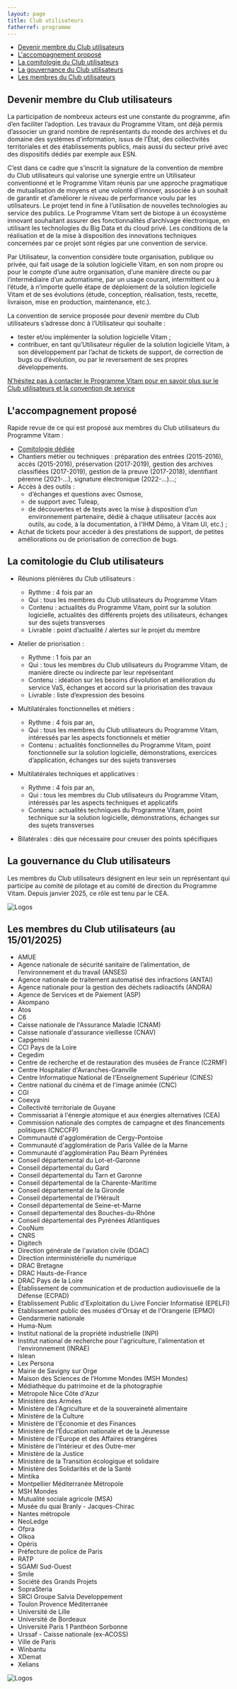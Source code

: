 ```yaml
---
layout: page
title: Club utilisateurs
fatherref: programme
---
```

* [Devenir membre du Club utilisateurs](#CU)
* [L'accompagnement proposé](#accompagnement)
* [La comitologie du Club utilisateurs](#comito)
* [La gouvernance du Club utilisateurs](#gouvernance)
* [Les membres du Club utilisateurs](#membre)

## Devenir membre du Club utilisateurs<a name="CU"></a>
La participation de nombreux acteurs est une constante du programme, afin d’en faciliter l’adoption. Les travaux du Programme Vitam, ont déjà permis d’associer un grand nombre de représentants du monde des archives et du domaine des systèmes d’information, issus de l’État, des collectivités territoriales et des établissements publics, mais aussi du secteur privé avec des dispositifs dédiés par exemple aux ESN.

C’est dans ce cadre que s’inscrit la signature de la convention de membre du Club utilisateurs qui valorise une synergie entre un Utilisateur conventionné et le Programme Vitam réunis par une approche pragmatique de mutualisation de moyens et une volonté d’innover, associée à un souhait de garantir et d’améliorer le niveau de performance voulu par les utilisateurs.
Le projet tend in fine à l’utilisation de nouvelles technologies au service des publics. Le Programme Vitam sert de biotope à un écosystème innovant souhaitant assurer des fonctionnalités d’archivage électronique, en utilisant les technologies du Big Data et du cloud privé. Les conditions de la réalisation et de la mise à disposition des innovations techniques concernées par ce projet sont régies par une convention de service.

Par Utilisateur, la convention considère toute organisation, publique ou privée, qui fait usage de la solution logicielle Vitam, en son nom propre ou pour le compte d’une autre organisation, d’une manière directe ou par l’intermédiaire d’un automatisme, par un usage courant, intermittent ou à l’étude, à n’importe quelle étape de déploiement de la solution logicielle Vitam et de ses évolutions (étude, conception, réalisation, tests, recette, livraison, mise en production, maintenance, etc.).

La convention de service proposée pour devenir membre du Club utilisateurs s’adresse donc à l’Utilisateur qui souhaite :
* tester et/ou implémenter la solution logicielle Vitam ;
* contribuer, en tant qu’Utilisateur régulier de la solution logicielle Vitam, à son développement par l’achat de tickets de support, de correction de bugs ou d’évolution, ou par le reversement de ses propres développements.

[N'hésitez pas à contacter le Programme Vitam pour en savoir plus sur le Club utilisateurs et la convention de service](mailto:contact@programmevitam.fr)


## L'accompagnement proposé<a name="accompagnement"></a>

Rapide revue de ce qui est proposé aux membres du Club utilisateurs du Programme Vitam :

* [Comitologie dédiée](#comito) 
* Chantiers métier ou techniques : préparation des entrées (2015-2016), accès (2015-2016), préservation (2017-2019), gestion des archives classifiées (2017-2019), gestion de la preuve (2017-2018), identifiant pérenne (2021-…), signature électronique (2022-...)...;
* Accès à des outils :  
    - d’échanges et questions avec Osmose,  
    - de support avec Tuleap,  
    - de découvertes et de tests avec la mise à disposition d’un environnement partenaire, dédié à chaque utilisateur (accès aux outils, au code, à la documentation, à l'IHM Démo, à Vitam UI, etc.) ;
* Achat de tickets pour accéder à des prestations de support, de petites améliorations ou de priorisation de correction de bugs.

## La comitologie du Club utilisateurs<a name="comito"></a>

* Réunions plénières du Club utilisateurs : 
    * Rythme : 4 fois par an
    * Qui : tous les membres du Club utilisateurs du Programme Vitam
    * Contenu : actualités du Programme Vitam, point sur la solution logicielle, actualités des différents projets des utilisateurs, échanges sur des sujets transverses
    * Livrable : point d’actualité / alertes sur le projet du membre

* Atelier de priorisation : 
    * Rythme : 1 fois par an
    * Qui : tous les membres du Club utilisateurs du Programme Vitam, de manière directe ou indirecte par leur représentant
    * Contenu : idéation sur les besoins d’évolution et amélioration du service VaS, échanges et accord sur la priorisation des travaux
    * Livrable : liste d’expression des besoins

* Multilatérales fonctionnelles et métiers : 
    * Rythme : 4 fois par an,
    * Qui : tous les membres du Club utilisateurs du Programme Vitam, intéressés par les aspects fonctionnels et métier 
    * Contenu : actualités fonctionnelles du Programme Vitam, point fonctionnelle sur la solution logicielle, démonstrations, exercices d’application, échanges sur des sujets transverses

* Multilatérales techniques et applicatives :
    * Rythme : 4 fois par an,
    * Qui : tous les membres du Club utilisateurs du Programme Vitam, intéressés par les aspects techniques et applicatifs
    * Contenu : actualités techniques du Programme Vitam, point technique sur la solution logicielle, démonstrations, échanges sur des sujets transverses

* Bilatérales : dès que nécessaire pour creuser des points spécifiques

## La gouvernance du Club utilisateurs<a name="gouvernance"></a>

Les membres du Club utilisateurs désignent en leur sein un représentant qui participe au comité de pilotage et  au comité de direction du Programme Vitam. Depuis janvier 2025, ce rôle est tenu par le CEA.

![Logos](/public/images/202501_gouvernance_MAC.jpg)

## Les membres du Club utilisateurs (au 15/01/2025)<a name="membre"></a>

* AMUE
* Agence nationale de sécurité sanitaire de l’alimentation, de l’environnement et du travail (ANSES)
* Agence nationale de traitement automatisé des infractions (ANTAI)
* Agence nationale pour la gestion des déchets radioactifs (ANDRA)
* Agence de Services et de Paiement (ASP)
* Akompano
* Atos
* C6
* Caisse nationale de l'Assurance Maladie (CNAM)
* Caisse nationale d'assurance vieillesse (CNAV)
* Capgemini
* CCI Pays de la Loire
* Cegedim
* Centre de recherche et de restauration des musées de France (C2RMF)  
* Centre Hospitalier d'Avranches-Granville
* Centre Informatique National de l'Enseignement Supérieur (CINES)
* Centre national du cinéma et de l'image animée (CNC)
* CGI
* Coexya
* Collectivité territoriale de Guyane
* Commissariat à l'énergie atomique et aux énergies alternatives (CEA)
* Commission nationale des comptes de campagne et des financements politiques (CNCCFP)
* Communauté d'agglomération de Cergy-Pontoise
* Communauté d'agglomération de Paris Vallée de la Marne
* Communauté d'agglomération Pau Béarn Pyrénées
* Conseil départemental du Lot-et-Garonne
* Conseil départemental du Gard
* Conseil départemental du Tarn et Garonne 
* Conseil départemental de la Charente-Maritime
* Conseil départemental de la Gironde
* Conseil départemental de l'Hérault
* Conseil départemental de Seine-et-Marne
* Conseil départemental des Bouches-du-Rhône
* Conseil départemental des Pyrénées Atlantiques  
* CooNum
* CNRS
* Digitech
* Direction générale de l'aviation civile (DGAC)   
* Direction interministérielle du numérique
* DRAC Bretagne
* DRAC Hauts-de-France
* DRAC Pays de la Loire
* Établissement de communication et de production audiovisuelle de la Défense (ECPAD)
* Etablissement Public d'Exploitation du Livre Foncier Informatisé (EPELFI)
* Etablissement public des musées d'Orsay et de l'Orangerie (EPMO)
* Gendarmerie nationale
* Huma-Num
* Institut national de la propriété industrielle (INPI)
* Institut national de recherche pour l'agriculture, l'alimentation et l'environnement (INRAE)
* Islean
* Lex Persona
* Mairie de Savigny sur Orge  
* Maison des Sciences de l’Homme Mondes (MSH Mondes)
* Médiathèque du patrimoine et de la photographie
* Métropole Nice Côte d'Azur
* Ministère des Armées
* Ministère de l'Agriculture et de la souveraineté alimentaire  
* Ministère de la Culture
* Ministère de l'Economie et des Finances
* Ministère de l’Éducation nationale et de la Jeunesse
* Ministère de l'Europe et des Affaires étrangères
* Ministère de l'Intérieur et des Outre-mer
* Ministère de la Justice
* Ministère de la Transition écologique et solidaire
* Ministère des Solidarités et de la Santé
* Mintika
* Montpellier Méditerranée Métropole
* MSH Mondes
* Mutualité sociale agricole (MSA)
* Musée du quai Branly - Jacques-Chirac
* Nantes métropole
* NeoLedge
* Ofpra
* Olkoa
* Opéris
* Préfecture de police de Paris
* RATP
* SGAMI Sud-Ouest 
* Smile
* Société des Grands Projets
* SopraSteria
* SRCI Groupe Salvia Developpement
* Toulon Provence Méditerranée
* Université de Lille
* Université de Bordeaux
* Université Paris 1 Panthéon Sorbonne
* Urssaf - Caisse nationale (ex-ACOSS)
* Ville de Paris
* Winbantu
* XDemat
* Xelians

![Logos](/public/images/Clubutilisateurs_202412.png)